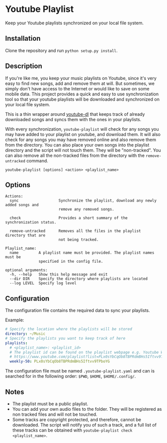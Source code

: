 # Youtube Playlist

Keep your Youtube playlists synchronized on your local file system.

## Installation

Clone the repository and run `python setup.py install`.

## Description

If you're like me, you keep your music playlists on Youtube, since it's very easy to find new songs, add and remove them at will. But sometimes, we simply don't have access to the Internet or would like to save on some mobile data. This project provides a quick and easy to use synchronization tool so that your youtube playlists will be downloaded and synchronized on your local file system.

This is a thin wrapper around [youtube-dl](https://github.com/rg3/youtube-dl/) that keeps track of already downloaded songs and syncs them with the ones in your playlists.

With every synchronization, `youtube-playlist` will check for any songs you may have added to your playlist on youtube, and download them. It will also check for any songs you may have removed online and also remove them from the directory. You can also place your own songs into the playlist directory and the script will not touch them. They will be "non-tracked". You can also remove all the non-tracked files from the directory with the `remove-untracked` command.

```
youtube-playlist [options] <action> <playlist_name>
```

## Options

```
Actions:
  sync                  Synchronize the playlist, download any newly added songs and
                        remove any removed songs.
                        
  check                 Provides a short summary of the synchronization status.
  
  remove-untracked      Removes all the files in the playlist directory that are
                        not being tracked.

Playlist_name:
  name         A playlist name must be provided. The playlist names must be
               specified in the config file.

optional arguments:
  -h, --help   Show this help message and exit
  --dir DIR    Specify the directory where playlists are located
  --log LEVEL  Specify log level
```

## Configuration
The configuration file contains the required data to sync your playlists.

Example:
```yaml
# Specify the location where the playlists will be stored
directory: ~/Music
# Specify the playlists you want to keep track of here
playlists:
  # <playlist_name>: <playlist_id>
  # The playlist id can be found on the playlist webpage e.g. Youtube Weekly Top 50
  # https://www.youtube.com/playlist?list=PLx0sYbCqOb8TBPRdmBHs5Iftvv9TPboYG
  weekly-50: PLx0sYbCqOb8TBPRdmBHs5Iftvv9TPboYG
```

The configuration file must be named `.youtube-playlist.yaml` and can is searched for in the following order: `$PWD`, `$HOME`, `$HOME/.config/`.

## Notes
- The playlist must be a public playlist.
- You can add your own audio files to the folder. They will be registered as non tracked files and will not be touched.
- Some tracks are copyright protected, and therefore, cannot be downloaded. The script will notify you of such a track, and a full list of these tracks can be obtained with `youtube-playlist check <playlist_name>`.
